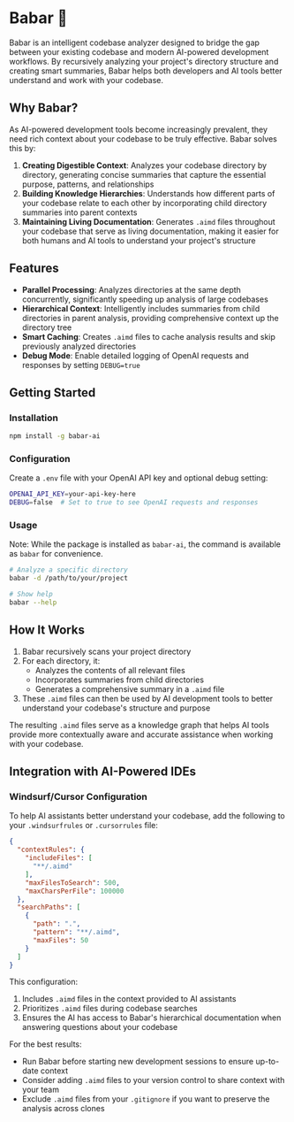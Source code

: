 # Babar :elephant:



Babar is an intelligent codebase analyzer designed to bridge the gap between your existing codebase and modern AI-powered development workflows. By recursively analyzing your project's directory structure and creating smart summaries, Babar helps both developers and AI tools better understand and work with your codebase.

## Why Babar?

As AI-powered development tools become increasingly prevalent, they need rich context about your codebase to be truly effective. Babar solves this by:

1. **Creating Digestible Context**: Analyzes your codebase directory by directory, generating concise summaries that capture the essential purpose, patterns, and relationships
2. **Building Knowledge Hierarchies**: Understands how different parts of your codebase relate to each other by incorporating child directory summaries into parent contexts
3. **Maintaining Living Documentation**: Generates `.aimd` files throughout your codebase that serve as living documentation, making it easier for both humans and AI tools to understand your project's structure

## Features

- **Parallel Processing**: Analyzes directories at the same depth concurrently, significantly speeding up analysis of large codebases
- **Hierarchical Context**: Intelligently includes summaries from child directories in parent analysis, providing comprehensive context up the directory tree
- **Smart Caching**: Creates `.aimd` files to cache analysis results and skip previously analyzed directories
- **Debug Mode**: Enable detailed logging of OpenAI requests and responses by setting `DEBUG=true`

## Getting Started

### Installation

```bash
npm install -g babar-ai
```

### Configuration

Create a `.env` file with your OpenAI API key and optional debug setting:

```bash
OPENAI_API_KEY=your-api-key-here
DEBUG=false  # Set to true to see OpenAI requests and responses
```

### Usage

Note: While the package is installed as `babar-ai`, the command is available as `babar` for convenience.

```bash
# Analyze a specific directory
babar -d /path/to/your/project

# Show help
babar --help
```

## How It Works

1. Babar recursively scans your project directory
2. For each directory, it:
   - Analyzes the contents of all relevant files
   - Incorporates summaries from child directories
   - Generates a comprehensive summary in a `.aimd` file
3. These `.aimd` files can then be used by AI development tools to better understand your codebase's structure and purpose

The resulting `.aimd` files serve as a knowledge graph that helps AI tools provide more contextually aware and accurate assistance when working with your codebase.

## Integration with AI-Powered IDEs

### Windsurf/Cursor Configuration

To help AI assistants better understand your codebase, add the following to your `.windsurfrules` or `.cursorrules` file:

```json
{
  "contextRules": {
    "includeFiles": [
      "**/.aimd"
    ],
    "maxFilesToSearch": 500,
    "maxCharsPerFile": 100000
  },
  "searchPaths": [
    {
      "path": ".",
      "pattern": "**/.aimd",
      "maxFiles": 50
    }
  ]
}
```

This configuration:
1. Includes `.aimd` files in the context provided to AI assistants
2. Prioritizes `.aimd` files during codebase searches
3. Ensures the AI has access to Babar's hierarchical documentation when answering questions about your codebase

For the best results:
- Run Babar before starting new development sessions to ensure up-to-date context
- Consider adding `.aimd` files to your version control to share context with your team
- Exclude `.aimd` files from your `.gitignore` if you want to preserve the analysis across clones
